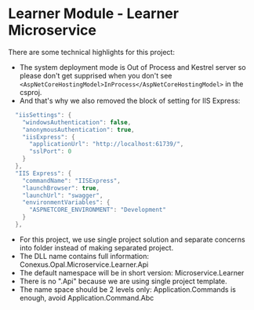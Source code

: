 # Learner Module - Learner Microservice

There are some technical highlights for this project:

- The system deployment mode is Out of Process and Kestrel server so please don't get supprised when you don't see ```<AspNetCoreHostingModel>InProcess</AspNetCoreHostingModel>``` in the csproj.
- And that's why we also removed the block of setting for IIS Express:

```csharp
  "iisSettings": {
    "windowsAuthentication": false,
    "anonymousAuthentication": true,
    "iisExpress": {
      "applicationUrl": "http://localhost:61739/",
      "sslPort": 0
    }
  },
  "IIS Express": {
    "commandName": "IISExpress",
    "launchBrowser": true,
    "launchUrl": "swagger",
    "environmentVariables": {
      "ASPNETCORE_ENVIRONMENT": "Development"
    }
  },
```
- For this project, we use single project solution and separate concerns into folder instead of making separated project.
- The DLL name contains full information: Conexus.Opal.Microservice.Learner.Api
- The default namespace will be in short version: Microservice.Learner
- There is no ".Api" because we are using single project template.
- The name space should be 2 levels only: Application.Commands is enough, avoid Application.Command.Abc
